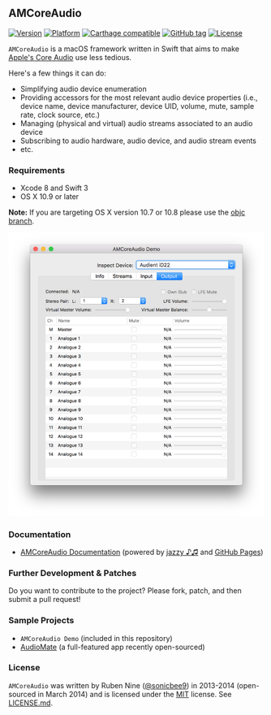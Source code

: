 ## AMCoreAudio

[![Version](http://cocoapod-badges.herokuapp.com/v/AMCoreAudio/badge.png)](http://cocoadocs.org/docsets/AMCoreAudio)
[![Platform](http://cocoapod-badges.herokuapp.com/p/AMCoreAudio/badge.png)](http://cocoadocs.org/docsets/AMCoreAudio)
[![Carthage compatible](https://img.shields.io/badge/Carthage-compatible-4BC51D.svg?style=flat)](https://github.com/Carthage/Carthage)
[![GitHub tag](https://img.shields.io/github/tag/rnine/AMCoreAudio.svg)](https://github.com/rnine/AMCoreAudio)
[![License](https://img.shields.io/github/license/mashape/apistatus.svg)](https://github.com/rnine/AMCoreAudio/blob/develop/LICENSE.md)

`AMCoreAudio` is a macOS framework written in Swift that aims to make [Apple's Core Audio](https://developer.apple.com/library/mac/documentation/MusicAudio/Conceptual/CoreAudioOverview/) use less tedious.

Here's a few things it can do:

- Simplifying audio device enumeration
- Providing accessors for the most relevant audio device properties (i.e., device name, device manufacturer, device UID, volume, mute, sample rate, clock source, etc.)
- Managing (physical and virtual) audio streams associated to an audio device
- Subscribing to audio hardware, audio device, and audio stream events
- etc.

### Requirements

* Xcode 8 and Swift 3
* OS X 10.9 or later

**Note:** If you are targeting OS X version 10.7 or 10.8 please use the [objc branch](https://github.com/rnine/AMCoreAudio/tree/objc).

![Alt text](images/screenshot.png?raw=true "AMCoreAudio Demo (Output tab)")

### Documentation

* [AMCoreAudio Documentation](http://rnine.github.io/AMCoreAudio) (powered by [jazzy ♪♫](https://github.com/realm/jazzy) and [GitHub Pages](https://pages.github.com))

### Further Development & Patches

Do you want to contribute to the project? Please fork, patch, and then submit a pull request!

### Sample Projects

* `AMCoreAudio Demo` (included in this repository)
* [AudioMate](https://github.com/The9Labs/AudioMate) (a full-featured app recently open-sourced)

### License

`AMCoreAudio` was written by Ruben Nine ([@sonicbee9](https://twitter.com/sonicbee9)) in 2013-2014 (open-sourced in March 2014) and is licensed under the [MIT](http://opensource.org/licenses/MIT) license. See [LICENSE.md](LICENSE.md).
